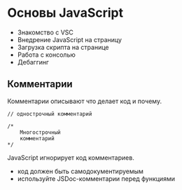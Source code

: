 # Основы JavaScript

- Знакомство с VSC
- Внедрение JavaScript на страницу
- Загрузка скрипта на странице
- Работа с консолью
- Дебаггинг

## Комментарии
Комментарии описывают что делает код и почему.

    // однострочный комментарий

    /*
        Многострочный
        комментарий
    */

JavaScript игнорирует код комментариев.

- код должен быть самодокументируемым
- используйте JSDoc-комментарии перед функциями
